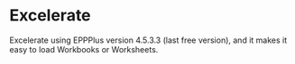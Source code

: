 # Excelerate
Excelerate using EPPPlus version 4.5.3.3 (last free version), and it makes it easy to load Workbooks or Worksheets.
